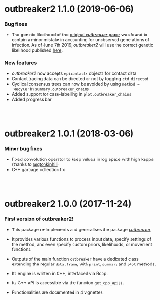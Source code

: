 outbreaker2 1.1.0 (2019-06-06)
==================

### Bug fixes

* The genetic likelihood of the [original *outbreaker* paper](https://journals.plos.org/ploscompbiol/article?id=10.1371/journal.pcbi.1003457) was found to contain a minor mistake in accounting for unobserved generations of infection. As of June 7th 2019, *outbreaker2* will use the correct genetic likelihood published [here](https://journals.plos.org/ploscompbiol/article?id=10.1371/journal.pcbi.1006930).

### New features

* *outbreaker2* now accepts `epicontacts` objects for contact data
* Contact tracing data can be directed or not by toggling `ctd_directed`
* Cyclical consensus trees can now be avoided by using `method = 'decyle'` in `summary.outbreaker_chains`
* Added support for case-labelling in `plot.outbreaker_chains`
* Added progress bar


<br>
<br>

outbreaker2 1.0.1 (2018-03-06)
==================

### Minor bug fixes

* Fixed convolution operator to keep values in log space with high kappa (thanks to [@gtonkinhill](https://github.com/gtonkinhill/))
* C++ garbage collection fix



<br>
<br>

outbreaker2 1.0.0 (2017-11-24)
==================

### First version of outbreaker2!

* This package re-implements and generalises the package
  [*outbreaker*](https://CRAN.R-project.org/package=outbreaker)

* It provides various functions to process input data, specify settings of the
  method, and even specify custom priors, likelihoods, or movement functions.

* Outputs of the main function `outbreaker` have a dedicated class extending the
  regular `data.frame`, with `print`, `summary` and `plot` methods.

* Its engine is written in C++, interfaced via Rcpp.

* Its C++ API is accessible via the function `get_cpp_api()`.

* Functionalities are documented in 4 vignettes.
